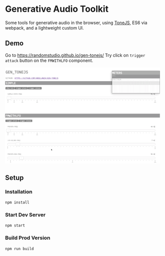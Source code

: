 
# Generative Audio Toolkit

Some tools for generative audio in the browser, using [ToneJS](https://tonejs.github.io/), ES6 via webpack, and a lightweight custom UI.



## Demo
Go to https://randomstudio.github.io/gen-tonejs/
Try click on `trigger attack` button on the `FMWITHLFO` component.

![alt text](/screencapture.gif "demo in action")


## Setup


### Installation

```
npm install
```

### Start Dev Server

```
npm start
```

### Build Prod Version

```
npm run build
```